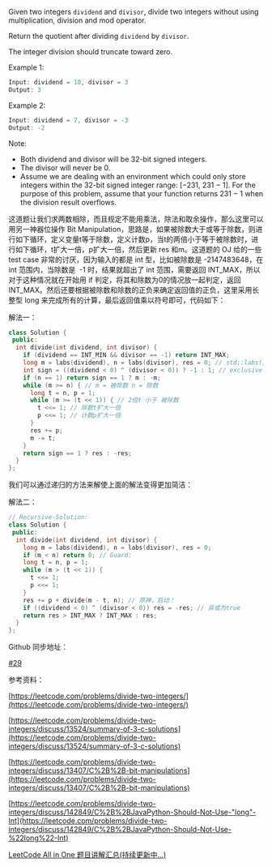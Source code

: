 Given two integers `dividend` and `divisor`, divide two integers without using multiplication, division and mod operator.

Return the quotient after dividing `dividend` by `divisor`.

The integer division should truncate toward zero.

Example 1:

```cpp
Input: dividend = 10, divisor = 3
Output: 3
```

Example 2:

```cpp
Input: dividend = 7, divisor = -3
Output: -2
```

Note:

- Both dividend and divisor will be 32-bit signed integers.
- The divisor will never be 0.
- Assume we are dealing with an environment which could only store integers within the 32-bit signed integer range: [−231, 231 − 1]. For the purpose of this problem, assume that your function returns 231 − 1 when the division result overflows.

这道题让我们求两数相除，而且规定不能用乘法，除法和取余操作，那么这里可以用另一神器位操作 Bit Manipulation，思路是，如果被除数大于或等于除数，则进行如下循环，定义变量t等于除数，定义计数p，当t的两倍小于等于被除数时，进行如下循环，t扩大一倍，p扩大一倍，然后更新 res 和m。这道题的 OJ 给的一些 test case 非常的讨厌，因为输入的都是 int 型，比如被除数是 -2147483648，在 int 范围内，当除数是  -1 时，结果就超出了 int 范围，需要返回 INT_MAX，所以对于这种情况就在开始用 if 判定，将其和除数为0的情况放一起判定，返回 INT_MAX。然后还要根据被除数和除数的正负来确定返回值的正负，这里采用长整型 long 来完成所有的计算，最后返回值乘以符号即可，代码如下：

解法一：

```cpp
class Solution {
 public:
  int divide(int dividend, int divisor) {
    if (dividend == INT_MIN && divisor == -1) return INT_MAX;
    long m = labs(dividend), n = labs(divisor), res = 0; // std::labs()
    int sign = ((dividend < 0) ^ (divisor < 0)) ? -1 : 1; // exclusive OR
    if (n == 1) return sign == 1 ? m : -m;
    while (m >= n) { // m = 被除数 n = 除数
      long t = n, p = 1;
      while (m >= (t << 1)) { // 2倍t 小于 被除数
        t <<= 1; // 除数t扩大一倍
        p <<= 1; // 计数p扩大一倍
      }
      res += p;
      m -= t;
    }
    return sign == 1 ? res : -res;
  }
};
```

我们可以通过递归的方法来解使上面的解法变得更加简洁：

解法二：

```cpp
// Recursive-Solution:
class Solution {
 public:
  int divide(int dividend, int divisor) {
    long m = labs(dividend), n = labs(divisor), res = 0;
    if (m < n) return 0; // Guard:
    long t = n, p = 1;
    while (m > (t << 1)) {
      t <<= 1;
      p <<= 1;
    }
    res += p + divide(m - t, n); // 原神，启动！
    if ((dividend < 0) ^ (divisor < 0)) res = -res; // 异或为true
    return res > INT_MAX ? INT_MAX : res;
  }
};
```

Github 同步地址：

[#29](https://github.com/grandyang/leetcode/issues/29)

参考资料：

[https://leetcode.com/problems/divide-two-integers/](https://leetcode.com/problems/divide-two-integers/)

[https://leetcode.com/problems/divide-two-integers/discuss/13524/summary-of-3-c-solutions](https://leetcode.com/problems/divide-two-integers/discuss/13524/summary-of-3-c-solutions)

[https://leetcode.com/problems/divide-two-integers/discuss/13407/C%2B%2B-bit-manipulations](https://leetcode.com/problems/divide-two-integers/discuss/13407/C%2B%2B-bit-manipulations)

[https://leetcode.com/problems/divide-two-integers/discuss/142849/C%2B%2BJavaPython-Should-Not-Use-"long"-Int](https://leetcode.com/problems/divide-two-integers/discuss/142849/C%2B%2BJavaPython-Should-Not-Use-%22long%22-Int)

[LeetCode All in One 题目讲解汇总(持续更新中...)](http://www.cnblogs.com/grandyang/p/4606334.html)